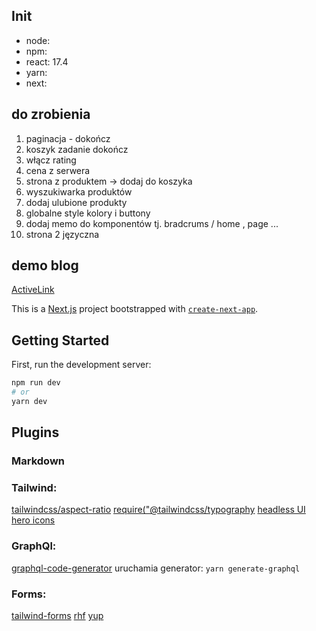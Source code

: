 ## Init

-   node:
-   npm:
-   react: 17.4
-   yarn:
-   next:

## do zrobienia

1. paginacja - dokończ
2. koszyk zadanie dokończ
3. włącz rating
4. cena z serwera
5. strona z produktem -> dodaj do koszyka
6. wyszukiwarka produktów
7. dodaj ulubione produkty
8. globalne style kolory i buttony
9. dodaj memo do komponentów tj. bradcrums / home , page ...
10. strona 2 języczna

## demo blog

[ActiveLink](https://zaiste.net/programming/reactjs/howtos/create-activelink-nextjs/)

This is a [Next.js](https://nextjs.org/) project bootstrapped with [`create-next-app`](https://github.com/vercel/next.js/tree/canary/packages/create-next-app).

## Getting Started

First, run the development server:

```bash
npm run dev
# or
yarn dev
```

## Plugins

### Markdown

### Tailwind:

[tailwindcss/aspect-ratio]()
[require("@tailwindcss/typography]()
[headless UI](https://headlessui.com/)
[hero icons](https://heroicons.com/)

### GraphQl:

[graphql-code-generator](https://www.graphql-code-generator.com/docs/getting-started/installation)
uruchamia generator: `yarn generate-graphql`

### Forms:

[tailwind-forms](https://github.com/tailwindlabs/tailwindcss-forms)
[rhf](https://react-hook-form.com/get-started#IntegratingControlledInputs)
[yup](https://github.com/jquense/yup)
